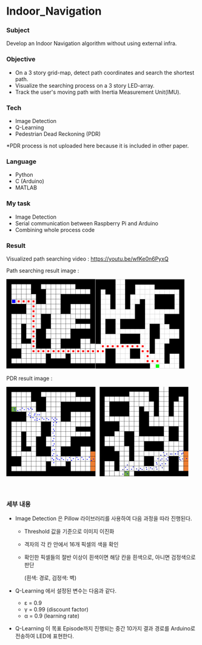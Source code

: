 # Indoor_Navigation

### Subject

Develop an Indoor Navigation algorithm without using external infra.

### Objective

- On a 3 story grid-map, detect path coordinates and search the shortest path.
- Visualize the searching process on a 3 story LED-array. 
- Track the user's moving path with Inertia Measurement Unit(IMU).

### Tech

- Image Detection
- Q-Learning
- Pedestrian Dead Reckoning (PDR)

*PDR process is not uploaded here because it is included in other paper.

### Language

- Python
- C (Arduino)
- MATLAB

### My task

- Image Detection
- Serial communication between Raspberry Pi and Arduino
- Combining whole process code

### Result

Visualized path searching video : https://youtu.be/wfKe0n6PyxQ

Path searching result image :

![result1](./path.PNG)

PDR result image : 

![result1](./pdr.jpg)

　

### 세부 내용

- Image Detection 은 Pillow 라이브러리를 사용하여 다음 과정을 따라 진행된다.

  - Threshold 값을 기준으로 이미지 이진화

  - 격자의 각 칸 안에서 16개 픽셀의 색을 확인

  - 확인한 픽셀들의 절반 이상이 흰색이면 해당 칸을 흰색으로, 아니면 검정색으로 판단

    (흰색: 경로, 검정색: 벽)

- Q-Learning 에서 설정된 변수는 다음과 같다.

  - ε = 0.9
  - γ = 0.99 (discount factor)
  - α = 0.9 (learning rate)

- Q-Learning 이 목표 Episode까지 진행되는 중간 10가지 결과 경로를 Arduino로 전송하여 LED에 표현한다.



